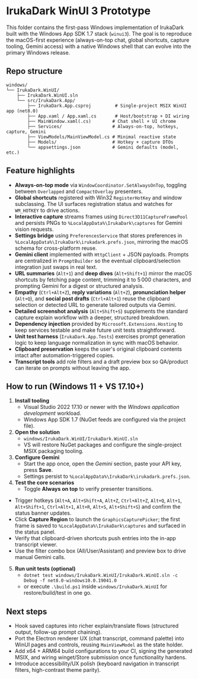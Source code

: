 # IrukaDark WinUI 3 Prototype

This folder contains the first-pass Windows implementation of IrukaDark built with the Windows App SDK 1.7 stack (`winui3`). The goal is to reproduce the macOS-first experience (always-on-top chat, global shortcuts, capture tooling, Gemini access) with a native Windows shell that can evolve into the primary Windows release.

## Repo structure

```
windows/
└── IrukaDark.WinUI/
    ├── IrukaDark.WinUI.sln
    └── src/IrukaDark.App/
        ├── IrukaDark.App.csproj         # Single-project MSIX WinUI app (net8.0)
        ├── App.xaml / App.xaml.cs       # Host/bootstrap + DI wiring
        ├── MainWindow.xaml(.cs)        # Chat shell + UI chrome
        ├── Services/                   # Always-on-top, hotkeys, capture, Gemini
        ├── ViewModels/MainViewModel.cs # Minimal reactive state
        ├── Models/                     # Hotkey + capture DTOs
        └── appsettings.json            # Gemini defaults (model, etc.)
```

## Feature highlights

- **Always-on-top mode** via `WindowCoordinator.SetAlwaysOnTop`, toggling between `Overlapped` and `CompactOverlay` presenters.
- **Global shortcuts** registered with Win32 `RegisterHotKey` and window subclassing. The UI surfaces registration status and watches for `WM_HOTKEY` to drive actions.
- **Interactive capture** streams frames using `Direct3D11CaptureFramePool` and persists PNGs to `%LocalAppData%\IrukaDark\captures` for Gemini vision requests.
- **Settings bridge** using `PreferencesService` that stores preferences in `%LocalAppData%\IrukaDark\irukadark.prefs.json`, mirroring the macOS schema for cross-platform reuse.
- **Gemini client** implemented with `HttpClient` + JSON payloads. Prompts are centralized in `PromptBuilder` so the eventual clipboard/selection integration just swaps in real text.
- **URL summaries** (`Alt+1`) and **deep dives** (`Alt+Shift+1`) mirror the macOS shortcuts by fetching page content, trimming it to 5 000 characters, and prompting Gemini for a digest or structured analysis.
- **Empathy** (`Ctrl+Alt+Z`), **reply variations** (`Alt+Z`), **pronunciation helper** (`Alt+Q`), and **social post drafts** (`Ctrl+Alt+1`) reuse the clipboard selection or detected URL to generate tailored outputs via Gemini.
- **Detailed screenshot analysis** (`Alt+Shift+S`) supplements the standard capture explain workflow with a deeper, structured breakdown.
- **Dependency injection** provided by `Microsoft.Extensions.Hosting` to keep services testable and make future unit tests straightforward.
- **Unit test harness** (`IrukaDark.App.Tests`) exercises prompt generation logic to keep language normalization in sync with macOS behavior.
- **Clipboard preservation** keeps the user's original clipboard contents intact after automation-triggered copies.
- **Transcript tools** add role filters and a draft preview box so QA/product can iterate on prompts without leaving the app.

## How to run (Windows 11 + VS 17.10+)

1. **Install tooling**
   - Visual Studio 2022 17.10 or newer with the _Windows application development_ workload.
   - Windows App SDK 1.7 (NuGet feeds are configured via the project file).
2. **Open the solution**
   - `windows/IrukaDark.WinUI/IrukaDark.WinUI.sln`
   - VS will restore NuGet packages and configure the single-project MSIX packaging tooling.
3. **Configure Gemini**
   - Start the app once, open the _Gemini_ section, paste your API key, press **Save**.
   - Settings persist to `%LocalAppData%\IrukaDark\irukadark.prefs.json`.
4. **Test the core scenarios**
   - Toggle **Always on top** to verify presenter transitions.

- Trigger hotkeys (`Alt+A`, `Alt+Shift+A`, `Alt+Z`, `Ctrl+Alt+Z`, `Alt+Q`, `Alt+1`, `Alt+Shift+1`, `Ctrl+Alt+1`, `Alt+R`, `Alt+S`, `Alt+Shift+S`) and confirm the status banner updates.
- Click **Capture Region** to launch the `GraphicsCapturePicker`; the first frame is saved to `%LocalAppData%\IrukaDark\captures` and surfaced in the status panel.
- Verify that clipboard-driven shortcuts push entries into the in-app transcript viewer.
- Use the filter combo box (All/User/Assistant) and preview box to drive manual Gemini calls.

5. **Run unit tests (optional)**
   - `dotnet test windows/IrukaDark.WinUI/IrukaDark.WinUI.sln -c Debug -f net8.0-windows10.0.19041.0`
   - or execute `.\build.ps1` inside `windows/IrukaDark.WinUI` for restore/build/test in one go.

## Next steps

- Hook saved captures into richer explain/translate flows (structured output, follow-up prompt chaining).
- Port the Electron renderer UX (chat transcript, command palette) into WinUI pages and controls, reusing `MainViewModel` as the state holder.
- Add x64 + ARM64 build configurations to your CI, signing the generated MSIX, and wiring winget/Store submission once functionality hardens.
- Introduce accessibility/UX polish (keyboard navigation in transcript filters, high-contrast theme parity).
